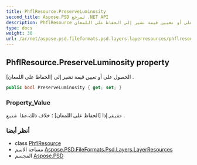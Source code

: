 ```yaml
---
title: PhflResource.PreserveLuminosity
second_title: Aspose.PSD لمرجع .NET API
description: PhflResource ملكية. الحصول على أو تعيين قيمة تشير إلى الحفاظ على اللمعان .
type: docs
weight: 30
url: /ar/net/aspose.psd.fileformats.psd.layers.layerresources/phflresource/preserveluminosity/
---
```

## PhflResource.PreserveLuminosity property

الحصول على أو تعيين قيمة تشير إلى [الحفاظ على اللمعان] .

```csharp
public bool PreserveLuminosity { get; set; }
```

### Property_Value

`حقيقي` إذا [الحفاظ على اللمعان] ؛ خلاف ذلك،`خطأ شنيع` .

### أنظر أيضا

* class [PhflResource](../)
* مساحة الاسم [Aspose.PSD.FileFormats.Psd.Layers.LayerResources](../../phflresource/)
* المجسم [Aspose.PSD](../../../)


